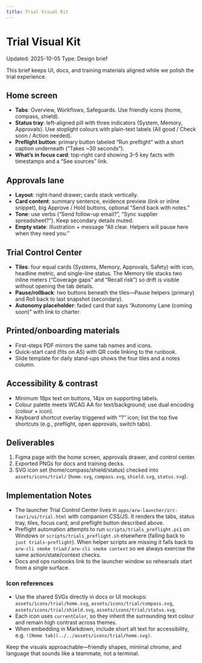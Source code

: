 ```yaml
---
title: Trial Visual Kit
---
```


# Trial Visual Kit

Updated: 2025-10-05
Type: Design brief

This brief keeps UI, docs, and training materials aligned while we polish the trial experience.

## Home screen

- **Tabs**: Overview, Workflows, Safeguards. Use friendly icons (home, compass, shield).
- **Status tray**: left-aligned pill with three indicators (System, Memory, Approvals). Use stoplight colours with plain-text labels (All good / Check soon / Action needed).
- **Preflight button**: primary button labeled “Run preflight” with a short caption underneath (“Takes ~30 seconds”).
- **What’s in focus card**: top-right card showing 3–5 key facts with timestamps and a “See sources” link.

## Approvals lane

- **Layout**: right-hand drawer; cards stack vertically.
- **Card content**: summary sentence, evidence preview (link or inline snippet), big Approve / Hold buttons, optional “Send back with notes.”
- **Tone**: use verbs (“Send follow-up email?”, “Sync supplier spreadsheet?”). Keep secondary details muted.
- **Empty state**: illustration + message “All clear. Helpers will pause here when they need you.”

## Trial Control Center

- **Tiles**: four equal cards (Systems, Memory, Approvals, Safety) with icon, headline metric, and single-line status. The Memory tile stacks two inline meters (“Coverage gaps” and “Recall risk”) so drift is visible without opening the tab details.
- **Pause/rollback**: two buttons beneath the tiles—Pause helpers (primary) and Roll back to last snapshot (secondary).
- **Autonomy placeholder**: faded card that says “Autonomy Lane (coming soon)” with link to charter.

## Printed/onboarding materials

- First-steps PDF mirrors the same tab names and icons.
- Quick-start card (fits on A5) with QR code linking to the runbook.
- Slide template for daily stand-ups shows the four tiles and a notes column.

## Accessibility & contrast

- Minimum 18px text on buttons, 14px on supporting labels.
- Colour palette meets WCAG AA for text/background; use dual encoding (colour + icon).
- Keyboard shortcut overlay triggered with “?” icon; list the top five shortcuts (e.g., preflight, open approvals, switch tabs).

## Deliverables

1. Figma page with the home screen, approvals drawer, and control center.
2. Exported PNGs for docs and training decks.
3. SVG icon set (home/compass/shield/status) checked into `assets/icons/trial/` (`home.svg`, `compass.svg`, `shield.svg`, `status.svg`).

## Implementation Notes

- The launcher Trial Control Center lives in `apps/arw-launcher/src-tauri/ui/trial.html` with companion CSS/JS. It renders the tabs, status tray, tiles, focus card, and preflight button described above.
- Preflight automation attempts to run `scripts/trials_preflight.ps1` on Windows or `scripts/trials_preflight.sh` elsewhere (falling back to `just trials-preflight`). When helper scripts are missing it falls back to `arw-cli smoke triad` / `arw-cli smoke context` so we always exercise the same action/state/context checks.
- Docs and ops runbooks link to the launcher window so rehearsals start from a single surface.

### Icon references

- Use the shared SVGs directly in docs or UI mockups: `assets/icons/trial/home.svg`, `assets/icons/trial/compass.svg`, `assets/icons/trial/shield.svg`, `assets/icons/trial/status.svg`.
- Each icon uses `currentColor`, so they inherit the surrounding text colour and remain high contrast across themes.
- When embedding in Markdown, include short alt text for accessibility, e.g. `![Home tab](../../assets/icons/trial/home.svg)`.

Keep the visuals approachable—friendly shapes, minimal chrome, and language that sounds like a teammate, not a terminal.
